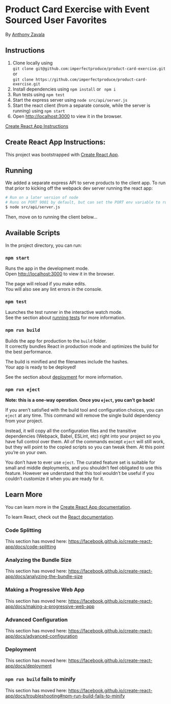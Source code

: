 # Product Card Exercise with Event Sourced User Favorites

By [Anthony Zavala](https://www.linkedin.com/in/anthony-zavala-874a521b/)

## Instructions

1. Clone locally using  
    `git clone git@github.com:imperfectproduce/product-card-exercise.git`  
    or  
    `git clone https://github.com/imperfectproduce/product-card-exercise.git`
2. Install dependencies using `npm install` or ` npm i`
3. Run tests using `npm test`
4. Start the express server using `node src/api/server.js`
5. Start the react client (from a separate console, while the server is running) using `npm start`
6. Open [http://localhost:3000](http://localhost:3000) to view it in the browser.

[Create React App Instructions](#create-react-app-instructions)

## Create React App Instructions:

This project was bootstrapped with [Create React App](https://github.com/facebook/create-react-app).

## Running

We added a separate express API to serve products to the client app.  To run that prior to kicking
off the webpack dev server running the react app:

```sh
# Run on a later version of node
# Runs on PORT 9001 by default, but can set the PORT env variable to run on a different port
$ node src/api/server.js
```

Then, move on to running the client below...

## Available Scripts

In the project directory, you can run:

### `npm start`

Runs the app in the development mode.<br>
Open [http://localhost:3000](http://localhost:3000) to view it in the browser.

The page will reload if you make edits.<br>
You will also see any lint errors in the console.

### `npm test`

Launches the test runner in the interactive watch mode.<br>
See the section about [running tests](https://facebook.github.io/create-react-app/docs/running-tests) for more information.

### `npm run build`

Builds the app for production to the `build` folder.<br>
It correctly bundles React in production mode and optimizes the build for the best performance.

The build is minified and the filenames include the hashes.<br>
Your app is ready to be deployed!

See the section about [deployment](https://facebook.github.io/create-react-app/docs/deployment) for more information.

### `npm run eject`

**Note: this is a one-way operation. Once you `eject`, you can’t go back!**

If you aren’t satisfied with the build tool and configuration choices, you can `eject` at any time. This command will remove the single build dependency from your project.

Instead, it will copy all the configuration files and the transitive dependencies (Webpack, Babel, ESLint, etc) right into your project so you have full control over them. All of the commands except `eject` will still work, but they will point to the copied scripts so you can tweak them. At this point you’re on your own.

You don’t have to ever use `eject`. The curated feature set is suitable for small and middle deployments, and you shouldn’t feel obligated to use this feature. However we understand that this tool wouldn’t be useful if you couldn’t customize it when you are ready for it.

## Learn More

You can learn more in the [Create React App documentation](https://facebook.github.io/create-react-app/docs/getting-started).

To learn React, check out the [React documentation](https://reactjs.org/).

### Code Splitting

This section has moved here: https://facebook.github.io/create-react-app/docs/code-splitting

### Analyzing the Bundle Size

This section has moved here: https://facebook.github.io/create-react-app/docs/analyzing-the-bundle-size

### Making a Progressive Web App

This section has moved here: https://facebook.github.io/create-react-app/docs/making-a-progressive-web-app

### Advanced Configuration

This section has moved here: https://facebook.github.io/create-react-app/docs/advanced-configuration

### Deployment

This section has moved here: https://facebook.github.io/create-react-app/docs/deployment

### `npm run build` fails to minify

This section has moved here: https://facebook.github.io/create-react-app/docs/troubleshooting#npm-run-build-fails-to-minify

